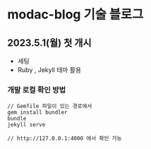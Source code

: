 # modac-blog 기술 블로그



## 2023.5.1(월) 첫 개시
- 세팅
- Ruby , Jekyll 테마 활용

### 개발 로컬 확인 방법
```
// Gemfile 파일이 있는 경로에서
gem install bundler
bundle
jekyll serve

// http://127.0.0.1:4000 에서 확인 가능
```